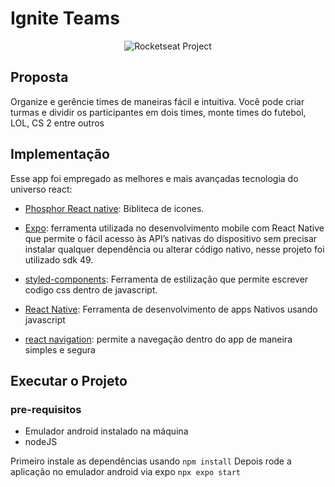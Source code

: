 # Ignite Teams

<p align="center">
  <img src="https://i.imgur.com/stUkd7m.png" alt="Rocketseat Project" />
</p>

## Proposta

Organize e gerêncie times de maneiras fácil e intuitiva. Você pode criar turmas
e dividir os participantes em dois times, monte times do futebol, LOL, CS 2 entre outros

## Implementação

Esse app foi empregado as melhores e mais avançadas tecnologia do universo react:

- [Phosphor React native](https://github.com/duongdev/phosphor-react-native): Bibliteca de icones.

- [Expo](https://docs.expo.dev/): ferramenta utilizada no desenvolvimento mobile com React Native que permite o fácil acesso às API’s nativas do dispositivo sem precisar instalar qualquer dependência ou alterar código nativo, nesse projeto foi utilizado sdk 49.

- [styled-components](https://styled-components.com/): Ferramenta de estilização que permite
  escrever codigo css dentro de javascript.

- [React Native](https://reactnative.dev/): Ferramenta de desenvolvimento de apps Nativos usando javascript

- [react navigation](https://reactnavigation.org/): permite a navegação dentro do app de maneira simples
  e segura

## Executar o Projeto

### pre-requisitos

- Emulador android instalado na máquina
- nodeJS

Primeiro instale as dependências usando `npm install`
Depois rode a aplicação no emulador android via expo `npx expo start`
